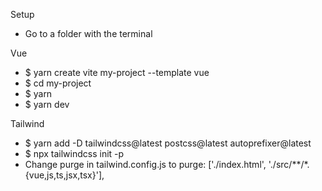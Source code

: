 Setup
- Go to a folder with the terminal

Vue
- $ yarn create vite my-project --template vue
- $ cd my-project
- $ yarn
- $ yarn dev

Tailwind
- $ yarn add -D tailwindcss@latest postcss@latest autoprefixer@latest
- $ npx tailwindcss init -p
- Change purge in tailwind.config.js to purge: ['./index.html', './src/**/*.{vue,js,ts,jsx,tsx}'],
